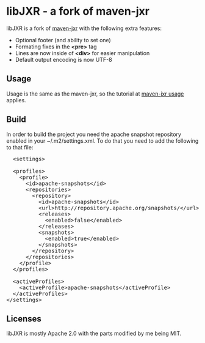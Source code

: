 libJXR - a fork of maven-jxr
======================================== 

libJXR is a fork of [maven-jxr](http://maven.apache.org/jxr/) with the following extra features:
  
 * Optional footer (and ability to set one)
 * Formating fixes in the **&lt;pre&gt;** tag
 * Lines are now inside of **&lt;div&gt;** for easier manipulation
 * Default output encoding is now UTF-8

Usage
--------

Usage is the same as the maven-jxr, so the tutorial at [maven-jxr usage](http://maven.apache.org/jxr/examples/java.html)
applies.

Build
---------

In order to build the project you need the apache snapshot repository enabled in your ~/.m2/settings.xml.
To do that you need to add the following to that file:
  <pre>
  &lt;settings&gt;
 
  &lt;profiles&gt;
    &lt;profile&gt;
      &lt;id&gt;apache-snapshots&lt;/id&gt;
      &lt;repositories&gt;
        &lt;repository&gt;
          &lt;id&gt;apache-snapshots&lt;/id&gt;
          &lt;url&gt;http://repository.apache.org/snapshots/&lt;/url&gt;
          &lt;releases&gt;
            &lt;enabled&gt;false&lt;/enabled&gt;
          &lt;/releases&gt;
          &lt;snapshots&gt;
            &lt;enabled&gt;true&lt;/enabled&gt;
          &lt;/snapshots&gt;
        &lt;/repository&gt;
      &lt;/repositories&gt;
    &lt;/profile&gt;
  &lt;/profiles&gt;
 
  &lt;activeProfiles&gt;
    &lt;activeProfile&gt;apache-snapshots&lt;/activeProfile&gt;
  &lt;/activeProfiles&gt;
&lt;/settings&gt;
</pre>

Licenses
---------

libJXR is mostly Apache 2.0 with the parts modified by me being MIT.
